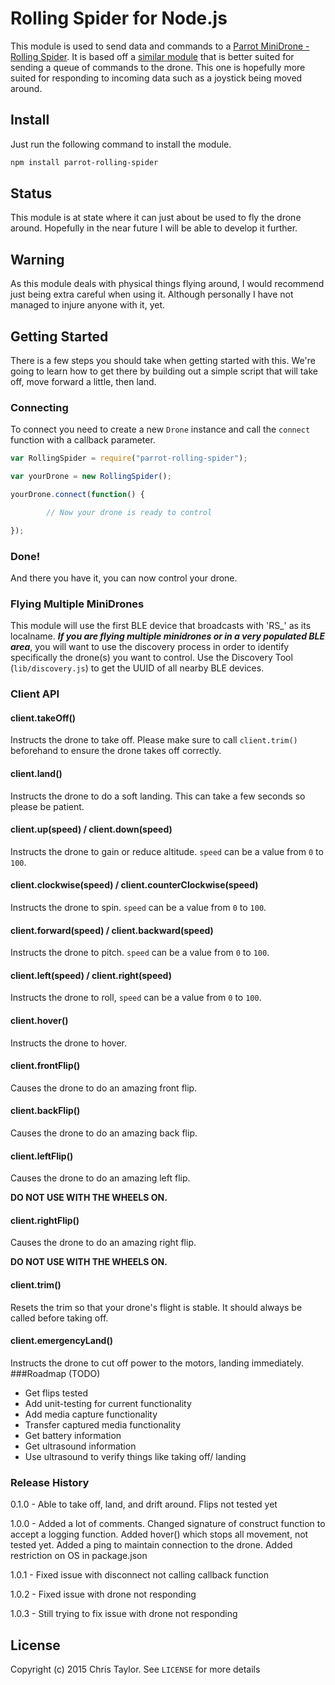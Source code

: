 # Rolling Spider for Node.js
This module is used to send data and commands to a [Parrot MiniDrone - Rolling Spider](http://www.parrot.com/usa/products/rolling-spider/).
It is based off a [similar module](https://github.com/FluffyJack/node-rolling-spider) that is better suited for sending a queue of commands to the drone. This one is hopefully more suited for responding to incoming data such as a joystick being moved around.
## Install 
Just run the following command to install the module.
```bash
npm install parrot-rolling-spider
```
## Status
This module is at state where it can just about be used to fly the drone around. Hopefully in the near future I will be able to develop it further.
## Warning
As this module deals with physical things flying around, I would recommend just being extra careful when using it. Although personally I have not managed to injure anyone with it, yet.
## Getting Started
There is a few steps you should take when getting started with this. We're going to learn how to get there by building out a simple script that will take off, move forward a little, then land.
### Connecting
To connect you need to create a new `Drone` instance and call the `connect` function with a callback parameter.
``` javascript
var RollingSpider = require("parrot-rolling-spider");

var yourDrone = new RollingSpider();

yourDrone.connect(function() {

		// Now your drone is ready to control    

}); 
```
### Done!
And there you have it, you can now control your drone.
### Flying Multiple MiniDrones
This module will use the first BLE device that broadcasts with 'RS_' as its localname. ***If you are flying multiple minidrones or in a very populated BLE area***, you will want to use the discovery process in order to identify specifically the drone(s) you want to control. Use the Discovery Tool (`lib/discovery.js`) to get the UUID of all nearby BLE devices.
### Client API
#### client.takeOff()
Instructs the drone to take off. Please make sure to call `client.trim()` beforehand to ensure the drone takes off correctly.
#### client.land()
Instructs the drone to do a soft landing. This can take a few seconds so please be patient.
#### client.up(speed) / client.down(speed)
Instructs the drone to gain or reduce altitude. `speed` can be a value from `0` to `100`.
#### client.clockwise(speed) / client.counterClockwise(speed) 
Instructs the drone to spin. `speed` can be a value from `0` to `100`.
#### client.forward(speed) / client.backward(speed)
Instructs the drone to pitch. `speed` can be a value from `0` to `100`.
#### client.left(speed) / client.right(speed)
Instructs the drone to roll, `speed` can be a value from `0` to `100`.
#### client.hover()
Instructs the drone to hover.
#### client.frontFlip()
Causes the drone to do an amazing front flip.
#### client.backFlip()
Causes the drone to do an amazing back flip.
#### client.leftFlip()
Causes the drone to do an amazing left flip. 

**DO NOT USE WITH THE WHEELS ON.**
#### client.rightFlip()
Causes the drone to do an amazing right flip. 

**DO NOT USE WITH THE WHEELS ON.**
#### client.trim()
Resets the trim so that your drone's flight is stable. It should always be
called before taking off.
#### client.emergencyLand()
Instructs the drone to cut off power to the motors, landing immediately.   
###Roadmap (TODO)
 - Get flips tested
  - Add unit-testing for current functionality
 - Add media capture functionality
  - Transfer captured media functionality
 - Get battery information
 - Get ultrasound information 
  - Use ultrasound to verify things like taking off/ landing
  
### Release History

0.1.0 - Able to take off, land, and drift around. Flips not tested yet

1.0.0 - Added a lot of comments. Changed signature of construct function to accept a logging function. Added hover() which stops all movement, not tested yet. Added a ping to maintain connection to the drone. Added restriction on OS in package.json

1.0.1 - Fixed issue with disconnect not calling callback function

1.0.2 - Fixed issue with drone not responding

1.0.3 - Still trying to fix issue with drone not responding

## License

Copyright (c) 2015 Chris Taylor. See `LICENSE` for more details
